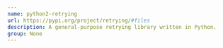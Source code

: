 ```yaml
---
name: python2-retrying
url: https://pypi.org/project/retrying/#files
description: A general-purpose retrying library written in Python.
group: None
---
```

